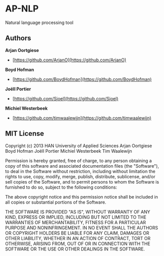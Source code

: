 # AP-NLP

Natural language processing tool

## Authors

**Arjan Oortgiese**

+ [https://github.com/ArjanO](https://github.com/ArjanO)

**Boyd Hofman**

+ [https://github.com/BoydHofman](https://github.com/BoydHofman)

**Joëll Portier**

+ [https://github.com/Sjoel](https://github.com/Sjoel)

**Michiel Westerbeek**

+ [https://github.com/timwaalewijn](https://github.com/timwaalewijn)

## MIT License
Copyright (c) 2013 HAN University of Applied Sciences
Arjan Oortgiese
Boyd Hofman
Joëll Portier
Michiel Westerbeek
Tim Waalewijn

Permission is hereby granted, free of charge, to any person
obtaining a copy of this software and associated documentation
files (the "Software"), to deal in the Software without
restriction, including without limitation the rights to use,
copy, modify, merge, publish, distribute, sublicense, and/or sell
copies of the Software, and to permit persons to whom the
Software is furnished to do so, subject to the following
conditions:

The above copyright notice and this permission notice shall be
included in all copies or substantial portions of the Software.

THE SOFTWARE IS PROVIDED "AS IS", WITHOUT WARRANTY OF ANY KIND,
EXPRESS OR IMPLIED, INCLUDING BUT NOT LIMITED TO THE WARRANTIES
OF MERCHANTABILITY, FITNESS FOR A PARTICULAR PURPOSE AND
NONINFRINGEMENT. IN NO EVENT SHALL THE AUTHORS OR COPYRIGHT
HOLDERS BE LIABLE FOR ANY CLAIM, DAMAGES OR OTHER LIABILITY,
WHETHER IN AN ACTION OF CONTRACT, TORT OR OTHERWISE, ARISING
FROM, OUT OF OR IN CONNECTION WITH THE SOFTWARE OR THE USE OR
OTHER DEALINGS IN THE SOFTWARE.